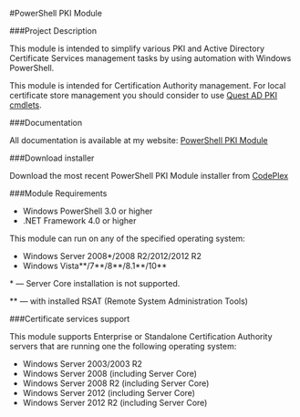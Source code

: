 #PowerShell PKI Module

###Project Description

This module is intended to simplify various PKI and Active Directory Certificate Services management tasks by using automation with Windows PowerShell.

This module is intended for Certification Authority management. For local certificate store management you should consider to use [Quest AD PKI cmdlets](http://www.quest.com/powershell/activeroles-server.aspx).

###Documentation

All documentation is available at my website: [PowerShell PKI Module](https://www.sysadmins.lv/projects/pspki/default.aspx)

###Download installer

Download the most recent PowerShell PKI Module installer from [CodePlex](https://pspki.codeplex.com/releases)

###Module Requirements

* Windows PowerShell 3.0 or higher
* .NET Framework 4.0 or higher

This module can run on any of the specified operating system:
* Windows Server 2008\*/2008 R2/2012/2012 R2
* Windows Vista\*\*/7\*\*/8\*\*/8.1\*\*/10\*\*

\* — Server Core installation is not supported.

\*\* — with installed RSAT (Remote System Administration Tools)

###Certificate services support

This module supports Enterprise or Standalone Certification Authority servers that are running one the following operating system:
* Windows Server 2003/2003 R2
* Windows Server 2008 (including Server Core)
* Windows Server 2008 R2 (including Server Core)
* Windows Server 2012 (including Server Core)
* Windows Server 2012 R2 (including Server Core)

